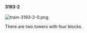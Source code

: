 #### 3193-2
![train-3193-2-0.png](https://github.com/lil-lab/nlvr/raw/master/nlvr/train/images/2/train-3193-2-0.png "train-3193-2-0.png")

There are two towers with four blocks.